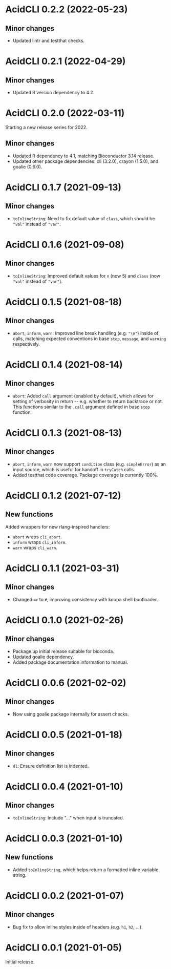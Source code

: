 # AcidCLI 0.2.2 (2022-05-23)

## Minor changes

- Updated lintr and testthat checks.

# AcidCLI 0.2.1 (2022-04-29)

## Minor changes

- Updated R version dependency to 4.2.

# AcidCLI 0.2.0 (2022-03-11)

Starting a new release series for 2022.

## Minor changes

- Updated R dependency to 4.1, matching Bioconductor 3.14 release.
- Updated other package dependencies: cli (3.2.0), crayon (1.5.0), and
  goalie (0.6.0).

# AcidCLI 0.1.7 (2021-09-13)

## Minor changes

- `toInlineString`: Need to fix default value of `class`, which should be
  `"val"` instead of `"var"`.

# AcidCLI 0.1.6 (2021-09-08)

## Minor changes

- `toInlineString`: Improved default values for `n` (now 5) and `class`
  (now `"val"` instead of `"var"`).

# AcidCLI 0.1.5 (2021-08-18)

## Minor changes

- `abort`, `inform`, `warn`: Improved line break handling (e.g. `"\n"`) inside
  of calls, matching expected conventions in base `stop`, `message`, and
  `warning` respectively.

# AcidCLI 0.1.4 (2021-08-14)

## Minor changes

- `abort`: Added `call` argument (enabled by default), which allows for setting
  of verbosity in return -- e.g. whether to return backtrace or not. This
  functions similar to the `.call` argument defined in base `stop` function.

# AcidCLI 0.1.3 (2021-08-13)

## Minor changes

- `abort`, `inform`, `warn` now support `condition` class (e.g. `simpleError`)
  as an input source, which is useful for handoff in `tryCatch` calls.
- Added testthat code coverage. Package coverage is currently 100%.

# AcidCLI 0.1.2 (2021-07-12)

## New functions

Added wrappers for new rlang-inspired handlers:

- `abort` wraps `cli_abort`.
- `inform` wraps `cli_inform`.
- `warn` wraps `cli_warn`.

# AcidCLI 0.1.1 (2021-03-31)

## Minor changes

- Changed `=>` to `#`, improving consistency with koopa shell bootloader.

# AcidCLI 0.1.0 (2021-02-26)

## Minor changes

- Package up initial release suitable for bioconda.
- Updated goalie dependency.
- Added package documentation information to manual.

# AcidCLI 0.0.6 (2021-02-02)

## Minor changes

- Now using goalie package internally for assert checks.

# AcidCLI 0.0.5 (2021-01-18)

## Minor changes

- `dl`: Ensure definition list is indented.

# AcidCLI 0.0.4 (2021-01-10)

## Minor changes

- `toInlineString`: Include "..." when input is truncated.

# AcidCLI 0.0.3 (2021-01-10)

## New functions

- Added `toInlineString`, which helps return a formatted inline variable string.

# AcidCLI 0.0.2 (2021-01-07)

## Minor changes

- Bug fix to allow inline styles inside of headers (e.g. `h1`, `h2`, ...).

# AcidCLI 0.0.1 (2021-01-05)

Initial release.
